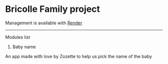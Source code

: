 # Bricolle Family project

Management is available with [Render](https://dashboard.render.com/)

---

Modules list

1. Baby name

An app made with love by Zozette to help us pick the name of the baby